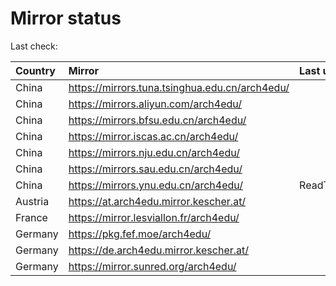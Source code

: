 <script src="./time.js"></script>
# Mirror status
Last check: <script type="text/javascript">localize(1684667612.512591);</script>

|Country|Mirror|Last update|
|:------|:-----|:----------|
|China|https://mirrors.tuna.tsinghua.edu.cn/arch4edu/|<script type="text/javascript">localize(1684564106);</script>|
|China|https://mirrors.aliyun.com/arch4edu/|<script type="text/javascript">localize(1684564106);</script>|
|China|https://mirrors.bfsu.edu.cn/arch4edu/|<script type="text/javascript">localize(1684564106);</script>|
|China|https://mirror.iscas.ac.cn/arch4edu/|<script type="text/javascript">localize(1684650561);</script>|
|China|https://mirrors.nju.edu.cn/arch4edu/|<script type="text/javascript">localize(1684564106);</script>|
|China|https://mirrors.sau.edu.cn/arch4edu/|<script type="text/javascript">localize(1673850842);</script>|
|China|https://mirrors.ynu.edu.cn/arch4edu/|ReadTimeout|
|Austria|https://at.arch4edu.mirror.kescher.at/|<script type="text/javascript">localize(1684564106);</script>|
|France|https://mirror.lesviallon.fr/arch4edu/|<script type="text/javascript">localize(1684564106);</script>|
|Germany|https://pkg.fef.moe/arch4edu/|<script type="text/javascript">localize(1684564106);</script>|
|Germany|https://de.arch4edu.mirror.kescher.at/|<script type="text/javascript">localize(1684564106);</script>|
|Germany|https://mirror.sunred.org/arch4edu/|<script type="text/javascript">localize(1684564106);</script>|

<script src="./tablefilter/tablefilter.js"></script>
<script src="./table.js"></script>